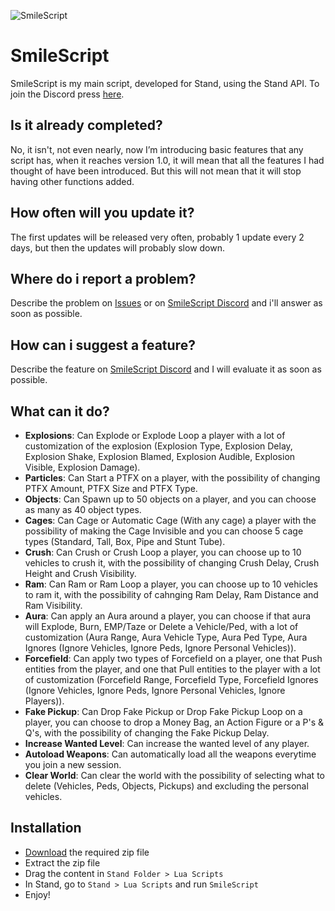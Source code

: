 ![SmileScript](https://user-images.githubusercontent.com/109024520/178143925-dd817165-189d-4879-8af3-a154b58e111f.png)

# SmileScript
SmileScript is my main script, developed for Stand, using the Stand API. To join the Discord press [here](https://discord.gg/rejQB9jHQf).

## Is it already completed?
No, it isn't, not even nearly, now I’m introducing basic features that any script has, when it reaches version 1.0, it will mean that all the features I had thought of have been introduced. But this will not mean that it will stop having other functions added.

## How often will you update it?
The first updates will be released very often, probably 1 update every 2 days, but then the updates will probably slow down.

## Where do i report a problem?
Describe the problem on [Issues](https://github.com/SmileFaceStand/SmileScript/issues/new) or on [SmileScript Discord](https://discord.gg/rejQB9jHQf) and i'll answer as soon as possible.

## How can i suggest a feature?
Describe the feature on [SmileScript Discord](https://discord.gg/rejQB9jHQf) and I will evaluate it as soon as possible.

## What can it do?
- **Explosions**: Can Explode or Explode Loop a player with a lot of customization of the explosion (Explosion Type, Explosion Delay, Explosion Shake, Explosion Blamed, Explosion Audible, Explosion Visible, Explosion Damage).
- **Particles**: Can Start a PTFX on a player, with the possibility of changing PTFX Amount, PTFX Size and PTFX Type.
- **Objects**: Can Spawn up to 50 objects on a player, and you can choose as many as 40 object types.
- **Cages**: Can Cage or Automatic Cage (With any cage) a player with the possibility of making the Cage Invisible and you can choose 5 cage types (Standard, Tall, Box, Pipe and Stunt Tube).
- **Crush**: Can Crush or Crush Loop a player, you can choose up to 10 vehicles to crush it, with the possibility of changing Crush Delay, Crush Height and Crush Visibility.
- **Ram**: Can Ram or Ram Loop a player, you can choose up to 10 vehicles to ram it, with the possibility of cahnging Ram Delay, Ram Distance and Ram Visibility.
- **Aura**: Can apply an Aura around a player, you can choose if that aura will Explode, Burn, EMP/Taze or Delete a Vehicle/Ped, with a lot of customization (Aura Range, Aura Vehicle Type, Aura Ped Type, Aura Ignores (Ignore Vehicles, Ignore Peds, Ignore Personal Vehicles)).
- **Forcefield**: Can apply two types of Forcefield on a player, one that Push entities from the player, and one that Pull entities to the player with a lot of customization (Forcefield Range, Forcefield Type, Forcefield Ignores (Ignore Vehicles, Ignore Peds, Ignore Personal Vehicles, Ignore Players)).
- **Fake Pickup**: Can Drop Fake Pickup or Drop Fake Pickup Loop on a player, you can choose to drop a Money Bag, an Action Figure or a P's & Q's, with the possibility of changing the Fake Pickup Delay.
- **Increase Wanted Level**: Can increase the wanted level of any player.
- **Autoload Weapons**: Can automatically load all the weapons everytime you join a new session.
- **Clear World**: Can clear the world with the possibility of selecting what to delete (Vehicles, Peds, Objects, Pickups) and excluding the personal vehicles.

## Installation
- [Download](https://github.com/SmileFaceStand/SmileScript/releases/latest) the required zip file
- Extract the zip file
- Drag the content in `Stand Folder > Lua Scripts`
- In Stand, go to `Stand > Lua Scripts` and run `SmileScript`
- Enjoy!
